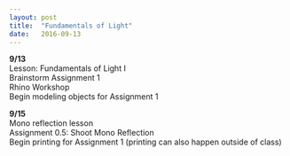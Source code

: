 ```yaml
---
layout: post
title:  "Fundamentals of Light"
date:   2016-09-13
---
```

**9/13**
<br>
Lesson: Fundamentals of Light I
<br>
Brainstorm Assignment 1
<br>
Rhino Workshop
<br>
Begin modeling objects for Assignment 1


**9/15**
<br>
Mono reflection lesson
<br>
Assignment 0.5: Shoot Mono Reflection
<br>
Begin printing for Assignment 1 (printing can also happen outside of class)

